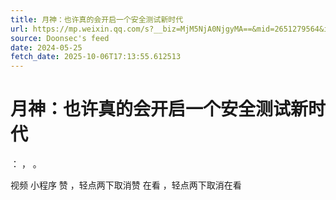 ```yaml
---
title: 月神：也许真的会开启一个安全测试新时代
url: https://mp.weixin.qq.com/s?__biz=MjM5NjA0NjgyMA==&mid=2651279564&idx=1&sn=ca211cd5f4747fd23cdbd88644cbcb86
source: Doonsec's feed
date: 2024-05-25
fetch_date: 2025-10-06T17:13:55.612513
---
```


# 月神：也许真的会开启一个安全测试新时代

：
，
。

视频
小程序
赞
，轻点两下取消赞
在看
，轻点两下取消在看